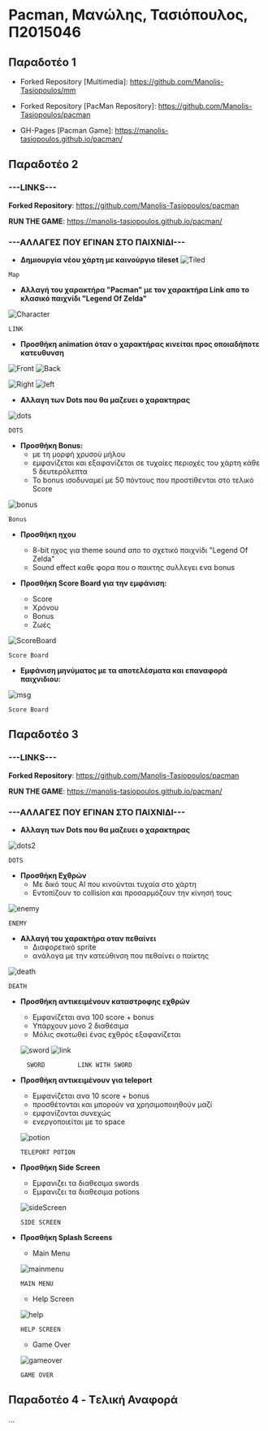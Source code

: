 <h1>Pacman, Μανώλης, Τασιόπουλος, Π2015046</h1>

<h2>Παραδοτέο 1</h2>

 - Forked Repository 
  [Multimedia]: https://github.com/Manolis-Tasiopoulos/mm
  
  - Forked Repository
  [PacMan Repository]: https://github.com/Manolis-Tasiopoulos/pacman
  
  - GH-Pages
  [Pacman Game]: https://manolis-tasiopoulos.github.io/pacman/
 
<h2>Παραδοτέο 2</h2>

<h3>---LINKS---</h3>

   __Forked Repository__: https://github.com/Manolis-Tasiopoulos/pacman
  
   __RUN THE GAME__: https://manolis-tasiopoulos.github.io/pacman/
  
<h3>---ΑΛΛΑΓΕΣ ΠΟΥ ΕΓΙΝΑΝ ΣΤΟ ΠΑΙΧΝΙΔΙ---</h3>

   - __Δημιουργία νέου χάρτη με καινούργιο tileset__
   ![Tiled](Tiled.png)
   ```
   Map
   ```
   - __Αλλαγή του χαρακτήρα "Pacman" με τον χαρακτήρα Link απο το κλασικό παιχνίδι "Legend Of Zelda"__ 
   
   ![Character](front.png)
   ```
   LINK
   ```  
   - __Προσθήκη animation όταν ο χαρακτήρας κινείται προς οποιαδήποτε κατευθυνση__ 
        
  ![Front](front.png)    ![Back](back.png)
 
 ![Right](right.png) ![left](left.png)
 
         
 - __Αλλαγη των Dots που θα μαζευει ο χαρακτηρας__ 
   
![dots](dots.png)
```
DOTS      
```

- __Προσθήκη Bonus:__
    * με τη μορφή χρυσού μήλου 
    * εμφανίζεται και εξαφανίζεται σε τυχαίες περιοχές του χάρτη κάθε 5 δευτερόλεπτα
    * Το bonus ισοδυναμεί με 50 πόντους που προστίθενται στο τελικό Score

![bonus](bonus.png)
```
Bonus      
```

- __Προσθήκη ηχου__    
   * 8-bit ηχος για theme sound απο το σχετικό παιχνίδι "Legend Of Zelda"
   * Sound effect καθε φορα που ο παικτης συλλεγει ενα bonus
   
- __Προσθήκη Score Board για την εμφάνιση:__
   * Score
   * Χρόνου
   * Bonus
   * Ζωές
   
![ScoreBoard](score.png)
```
Score Board      
```

- __Εμφάνιση μηνύματος με τα αποτελέσματα και επαναφορά παιχνιδιου:__

![msg](msg.png)
```
Score Board      
```

<h2>Παραδοτέο 3</h2>

<h3>---LINKS---</h3>

   __Forked Repository__: https://github.com/Manolis-Tasiopoulos/pacman
  
   __RUN THE GAME__: https://manolis-tasiopoulos.github.io/pacman/
  
<h3>---ΑΛΛΑΓΕΣ ΠΟΥ ΕΓΙΝΑΝ ΣΤΟ ΠΑΙΧΝΙΔΙ---</h3>

- __Αλλαγη των Dots που θα μαζευει ο χαρακτηρας__ 
   
![dots2](dots2.png)
```
DOTS      
```

- __Προσθήκη Εχθρών__  
   * Με δικό τους AI που κινούνται τυχαία στο χάρτη
   * Εντοπίζουν το collision και προσαρμόζουν την κίνησή τους

![enemy](enemy.png)
```
ΕΝΕΜΥ     
```
- __Αλλαγή του χαρακτήρα οταν πεθαίνει__
    * Διαφορετικό sprite 
    * ανάλογα με την κατεύθινση που πεθαίνει ο παίκτης

![death](death.png)    
```
DEATH     
```
- __Προσθήκη αντικειμένουν καταστροφης εχθρών__ 
   * Εμφανίζεται ανα 100 score + bonus
   * Υπάρχουν μονο 2 διαθέσιμα
   * Μόλις σκοτωθεί ένας εχθρός εξαφανίζεται
   
  ![sword](sword.png)     ![link](linkSword.png)   
 ```
      SWORD         LINK WITH SWORD     
 ```
  
- __Προσθήκη αντικειμένουν για teleport__  
   * Εμφανίζεται ανα 10 score + bonus
   * προσθέτονται και μπορούν να χρησιμοποιηθούν μαζί
   * εμφανίζονται συνεχώς
   * ενεργοποιείται με το space
   
   ![potion](POTION.png) 
   ```
   TELEPORT POTION    
   ```
- __Προσθήκη Side Screen__
   * Εμφανιζει τα διαθεσιμα swords
   * Εμφανιζει τα διαθεσιμα potions
   
   ![sideScreen](sidescreen.png) 
   ```
   SIDE SCREEN    
   ```
- __Προσθήκη Splash Screens__
   * Main Menu
   
   ![mainmenu](mainmenu.png) 
   ```
   MAIN MENU    
   ```
   
   * Help Screen
   
   ![help](help.png) 
   ```
   HELP SCREEN   
   ```
   
   * Game Over
   
   ![gameover](gameover.png) 
   ```
   GAME OVER   
   ```

<h2>Παραδοτέο 4 - Tελική Αναφορά</h2>

...
